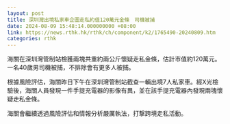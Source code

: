 ```yaml
---
layout: post
title: 深圳灣出境私家車企圖走私約值120萬元金條　司機被捕
date: 2024-08-09 15:48:14.000000000 +08:00
link: https://news.rthk.hk/rthk/ch/component/k2/1765490-20240809.htm
categories: rthk
---
```


海關在深圳灣管制站檢獲兩塊共重約兩公斤懷疑走私金條，估計市值約120萬元。一名40歲男司機被捕，不排除會有更多人被捕。

根據風險評估，海關昨日下午在深圳灣管制站截查一輛出境7人私家車。經X光檢驗後，海關人員發現一件手提充電器的影像有異，並在該手提充電器內發現兩塊懷疑走私金條。

海關會繼續透過風險評估和情報分析嚴厲執法，打撃跨境走私活動。
